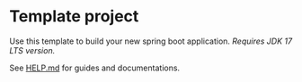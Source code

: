 # Template project

Use this template to build your new spring boot application. _Requires JDK 17 LTS version._

See [HELP.md](HELP.md) for guides and documentations.